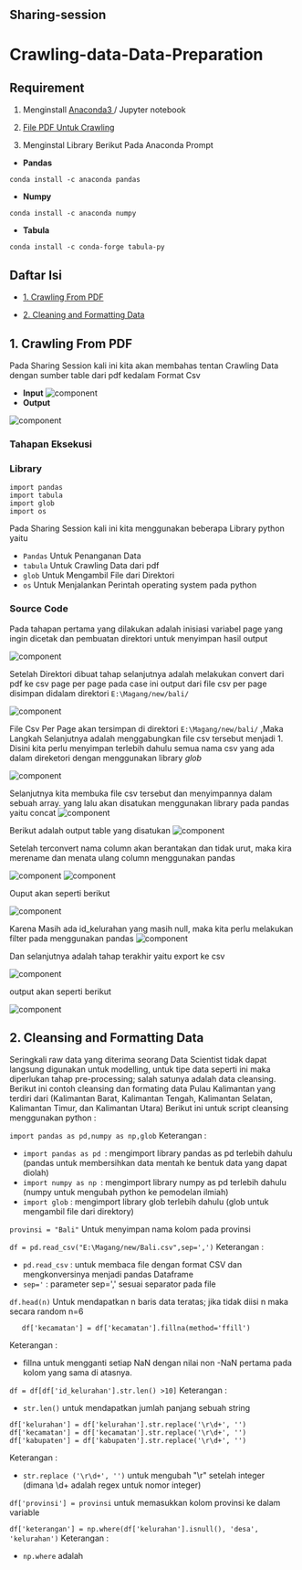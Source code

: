 
## Sharing-session

# Crawling-data-Data-Preparation


## Requirement
1. Menginstall [ Anaconda3 ](https://docs.anaconda.com/anaconda/install/windows/) / Jupyter notebook

2. [ File PDF Untuk Crawling  ](https://drive.google.com/file/d/1gcnAAHPgjZqSc20yw22m9U7Hejr2mpN0/view?usp=sharing)

3. Menginstal Library Berikut Pada Anaconda Prompt
   
 * **Pandas** 
 ```
 conda install -c anaconda pandas
 ```
  * **Numpy** 
 ```
 conda install -c anaconda numpy 
 ```
 * **Tabula** 
``` 
conda install -c conda-forge tabula-py 
```

## Daftar Isi
  - [1. Crawling From PDF](#1-Crawling-From-PDF)
  
  - [2. Cleaning and Formatting Data](#2-Cleaning-and-Formatting-Data)
  
## 1. Crawling From PDF
Pada Sharing Session kali ini kita akan membahas tentan Crawling Data dengan sumber table dari pdf 
kedalam Format Csv
* **Input**
![component](gambar/inputspdf.jpeg)
* **Output**

![component](gambar/outputpdf.jpeg)
### Tahapan Eksekusi
### Library
   ```python3 
   import pandas
   import tabula
   import glob
   import os
   
   ```
 Pada Sharing Session kali ini kita menggunakan beberapa Library python yaitu 
 
* `Pandas` Untuk Penanganan Data
* `tabula` Untuk Crawling Data dari pdf
* `glob`   Untuk Mengambil File dari Direktori
* `os`     Untuk Menjalankan Perintah operating system pada python

### Source Code

Pada tahapan pertama yang dilakukan adalah inisiasi variabel page yang ingin dicetak dan
pembuatan direktori untuk menyimpan hasil output

![component](gambar/1.jpeg)

Setelah Direktori dibuat tahap selanjutnya adalah melakukan convert dari pdf ke csv page per page
pada case ini output dari file csv per page disimpan didalam direktori `E:\Magang/new/bali/`


![component](gambar/2.jpeg)

File Csv Per Page akan tersimpan di direktori `E:\Magang/new/bali/` ,Maka Langkah Selanjutnya adalah menggabungkan
file csv tersebut menjadi 1.
Disini kita perlu menyimpan terlebih dahulu semua nama csv yang ada dalam direketori dengan menggunakan library *glob*

![component](gambar/3.jpeg)

Selanjutnya kita membuka file csv tersebut dan menyimpannya dalam sebuah array.
yang lalu akan disatukan menggunakan library pada pandas yaitu concat
![component](gambar/4.jpeg)

Berikut adalah output table yang disatukan
![component](gambar/5.jpeg)

Setelah terconvert nama column akan berantakan dan tidak urut,
maka kira merename dan menata ulang column menggunakan pandas

![component](gambar/6.jpeg)
![component](gambar/8.jpeg)

Ouput akan seperti berikut

![component](gambar/9new.jpeg)

Karena Masih ada id_kelurahan yang masih null,
maka kita perlu melakukan filter pada menggunakan pandas
![component](gambar/10.jpeg)

Dan selanjutnya adalah tahap terakhir yaitu export ke csv

![component](gambar/11.jpeg)

output akan seperti berikut

![component](gambar/outputpdf.jpeg)



## 2. Cleansing and Formatting Data
Seringkali raw data yang diterima seorang Data Scientist tidak dapat langsung digunakan untuk modelling, untuk tipe data seperti ini maka diperlukan tahap pre-processing; salah satunya adalah data cleansing.
Berikut ini contoh cleansing dan formating data Pulau Kalimantan yang terdiri dari (Kalimantan Barat, Kalimantan Tengah, Kalimantan Selatan, Kalimantan Timur, dan Kalimantan Utara)
Berikut ini untuk script cleansing menggunakan python :

```import pandas as pd,numpy as np,glob```
   Keterangan :

   * ```import pandas as pd ```:  mengimport library pandas as pd terlebih dahulu (pandas untuk membersihkan data mentah ke bentuk data yang dapat diolah)
   * ```import numpy as np ```: mengimport library numpy as pd terlebih dahulu (numpy untuk mengubah python ke pemodelan ilmiah)
   * ```import glob``` : mengimport library glob terlebih dahulu (glob untuk mengambil file dari direktory)

```provinsi = "Bali"```
   Untuk menyimpan nama kolom pada provinsi 

```df = pd.read_csv("E:\Magang/new/Bali.csv",sep=',')```
   Keterangan :
   
   * ```pd.read_csv``` : untuk membaca file dengan format CSV dan mengkonversinya menjadi pandas Dataframe
   * ```sep='``` : parameter sep=',' sesuai separator pada file
   
```df.head(n)```
   Untuk mendapatkan n baris data teratas; jika tidak diisi n maka secara random n=6 
   
```df['kabupaten'] = df['kabupaten'].fillna(method='ffill')
   df['kecamatan'] = df['kecamatan'].fillna(method='ffill')
   ```
 Keterangan :
   * fillna untuk mengganti setiap NaN dengan nilai non -NaN pertama pada kolom yang sama di atasnya.
   
 ```df = df[df['id_kelurahan'].str.len() >10]```
   Keterangan :
   * ```str.len()``` untuk mendapatkan jumlah panjang sebuah string
   
 ```df['desa'] = df['desa'].str.replace('\r\d+', '')
df['kelurahan'] = df['kelurahan'].str.replace('\r\d+', '')
df['kecamatan'] = df['kecamatan'].str.replace('\r\d+', '')
df['kabupaten'] = df['kabupaten'].str.replace('\r\d+', '')
   ```
   Keterangan :
   * ```str.replace ('\r\d+', '')``` untuk mengubah "\r" setelah integer (dimana \d+ adalah regex untuk nomor integer)
   
 ```df['provinsi'] = provinsi```
   untuk memasukkan kolom provinsi ke dalam variable
   
 ```df['keterangan'] = np.where(df['kelurahan'].isnull(), 'desa', 'kelurahan')```
   Keterangan :
   * ```np.where``` adalah  







